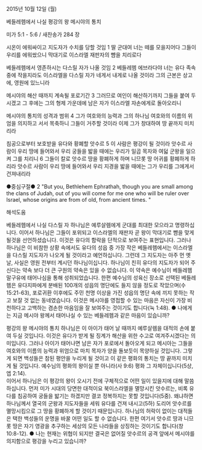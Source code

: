 2015년 10월 12일 (월)

베들레헴에서 나실 평강의 왕 메시야의 통치



미가 5:1 - 5:6 / 새찬송가 284 장


시온이 에워싸이고 지도자가 수치를 당할 것임
1 딸 군대여 너는 떼를 모을지어다 그들이 우리를 에워쌌으니 막대기로 이스라엘 재판자의 뺨을 치리로다 

베들레헴에서 영존하시는 다스릴 자가 나올 것임
2 베들레헴 에브라다야 너는 유다 족속 중에 작을지라도 이스라엘을 다스릴 자가 네게서 내게로 나올 것이라 그의 근본은 상고에, 영원에 있느니라

메시야의 해산 때까지 계속될 포로기간 
3 그러므로 여인이 해산하기까지 그들을 붙여 두시겠고 그 후에는 그의 형제 가운데에 남은 자가 이스라엘 자손에게로 돌아오리니 

메시야의 통치의 성격과 범위
4 그가 여호와의 능력과 그의 하나님 여호와의 이름의 위엄을 의지하고 서서 목축하니 그들이 거주할 것이라 이제 그가 창대하여 땅 끝까지 미치리라

침공으로부터 보호받을 유다와 황폐할 앗수르
5 이 사람은 평강이 될 것이라 앗수르 사람이 우리 땅에 들어와서 우리 궁들을 밟을 때에는 우리가 일곱 목자와 여덟 군왕을 일으켜 그를 치리니 6 그들이 칼로 앗수르 땅을 황폐하게 하며 니므롯 땅 어귀를 황폐하게 하리라 앗수르 사람이 우리 땅에 들어와서 우리 지경을 밟을 때에는 그가 우리를 그에게서 건져내리라

●중심구절● 2 "But you, Bethlehem Ephrathah, though you are small among the clans of Judah, out of you will come for me one who will be ruler over Israel, whose origins are from of old, from ancient times. "

해석도움





베들레헴에서 나실 다스릴 자
하나님은 예루살렘에게 군대를 최대한 모으라고 명령하십니다. 이어서 하나님은 그들이 포위되고 이스라엘의 재판자 곧 왕이 막대기로 뺨을 맞게 될것을 선언하셨습니다. 이것은 유다의 함락을 단적으로 보여주는 표현입니다. 그러나 하나님은 이 비참한 상황 속에서도 유다의 성읍 중 가장 작은 베들레헴에서는 이스라엘을 다스릴 지도자가 나오게 될 것이라고 예언하십니다. 그런데 그 지도자는 아주 먼 옛날, 사실은 영원 전부터 계시던 하나님이십니다. 하나님이 친히 유다의 지도자가 되어 주신다는 약속 보다 더 큰 구원의 약속은 있을 수 없습니다. 이 약속은 예수님이 베들레헴 말구유에 태어나심을 통해 성취되었습니다. 한편 예수님의 성육신 장소로 선택된 베들레헴은 유다지파에게 분배된 100개의 성읍의 명단에도 들지 않을 정도로 작았으며(수 15:21-63), 포로귀환 이후에도 주민 천명 이상을 가진 성읍의 명단 속에 끼지 못하는 작고 보잘 것 없는 동네였습니다. 이것은 메시야를 영접할 수 있는 마음은 자신이 가장 비천하다고 고백하는 겸손한 마음임을 잘 보여주는 것이기도 합니다(눅 1:48). 
● 나에게는 지금 메시야 왕께서 태어나실 수 있는 베들레헴과 같은 마음이 있습니까? 

평강의 왕 메시야의 통치
하나님은 이 아이가 태어 날 때까지 예루살렘을 대적의 손에 붙여 두실 것입니다. 이것은 유다가 받게 될 징계가 해산을 위한 수고로 여겨주시겠다는 의미입니다. 그러나 아이가 태어나면 남은 자가 포로에서 돌아오게 되고 메시아는 그들을 여호와의 이름의 능력과 위엄으로 마치 목자가 양을 돌보듯이 목양하실 것입니다. 그렇게 되면 백성들은 참된 평안을 누리게 될 것이고 이 같은 평화의 통치는 땅 끝까지 미치게 될 것입니다. 예수님의 평화의 왕이실 뿐 아니라(사 9:6) 평화 그 자체이십니다(5상, 엡 2:14).  
이어서 하나님은 이 평강의 왕이 오시기 전에 구체적으로 어떤 일이 있을지에 대해 말씀하십니다. 먼저 미가 시대의 당면한 대적이요 북이스라엘을 멸망시킨 앗수르는, 비록 유다를 침공하여 궁들을 밟기는 하겠지만 결코 정복하지는 못할 것입니다(5중). 왜냐하면 하나님께서 열국의 군왕과 지도자들을 세워 유다를 건져 내시고(5하) 도리어 앗수르를 멸망시킴으로 그 땅을 황폐하게 할 것이기 때문입니다. 하나님의 허락이 없이는 대적들은 택한 백성들의 운명을 바꿀 어떤 일도 할 수 없습니다. 한편 여기서 앗수르 땅과 니므롯 땅은 자기 영광을 추구하는 세상의 모든 나라들을 상징하는 것이기도 합니다(창 10:8-12). 
● 나는 현재는 위협이 되지만 결국은 없어질 앗수르의 공격 앞에서 메시야를 의지함으로 평강을 누리고 있습니까?